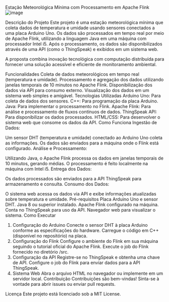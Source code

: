 Estação Meteorológica Mínima com Processamento em Apache Flink
![image](https://github.com/user-attachments/assets/3581143e-01b1-4aa6-9318-995d8f31430b)

Descrição do Projeto
Este projeto é uma estação meteorológica mínima que coleta dados de temperatura e umidade usando sensores conectados a uma placa Arduino Uno. Os dados são processados em tempo real por meio de Apache Flink, utilizando a linguagem Java em uma máquina com processador Intel i5. Após o processamento, os dados são disponibilizados através de uma API (como o ThingSpeak) e exibidos em um sistema web.

A proposta combina inovação tecnológica com computação distribuída para fornecer uma solução acessível e eficiente de monitoramento ambiental.

Funcionalidades
Coleta de dados meteorológicos em tempo real (temperatura e umidade).
Processamento e agregação dos dados utilizando janelas temporais de 10 minutos no Apache Flink.
Disponibilização dos dados via API para consumo externo.
Visualização dos dados em um sistema web simples e amigável.
Tecnologias Utilizadas
Arduino Uno: Para coleta de dados dos sensores.
C++: Para programação da placa Arduino.
Java: Para implementar o processamento no Flink.
Apache Flink: Para análise e processamento de fluxos contínuos de dados.
ThingSpeak API: Para disponibilizar os dados processados.
HTML/CSS: Para desenvolver o sistema web que consome os dados da API.
Como Funciona
Ingestão de Dados:

Um sensor DHT (temperatura e umidade) conectado ao Arduino Uno coleta as informações.
Os dados são enviados para a máquina onde o Flink está configurado.
Análise e Processamento:

Utilizando Java, o Apache Flink processa os dados em janelas temporais de 10 minutos, gerando médias.
O processamento é feito localmente na máquina com Intel i5.
Entrega dos Dados:

Os dados processados são enviados para a API ThingSpeak para armazenamento e consulta.
Consumo dos Dados:

O sistema web acessa os dados via API e exibe informações atualizadas sobre temperatura e umidade.
Pré-requisitos
Placa Arduino Uno e sensor DHT.
Java 8 ou superior instalado.
Apache Flink configurado na máquina.
Conta no ThingSpeak para uso da API.
Navegador web para visualizar o sistema.
Como Executar
1. Configuração do Arduino
Conecte o sensor DHT à placa Arduino conforme as especificações do hardware.
Carregue o código em C++ (disponível no repositório) na placa.
2. Configuração do Flink
Configure o ambiente do Flink em sua máquina seguindo o tutorial oficial do Apache Flink.
Execute o job do Flink fornecido no diretório /src.
3. Configuração da API
Registre-se no ThingSpeak e obtenha uma chave de API.
Configure o job do Flink para enviar dados para a API ThingSpeak.
4. Sistema Web
Abra o arquivo HTML no navegador ou implemente em um servidor local.
Contribuição
Contribuições são bem-vindas! Sinta-se à vontade para abrir issues ou enviar pull requests.

Licença
Este projeto está licenciado sob a MIT License.

